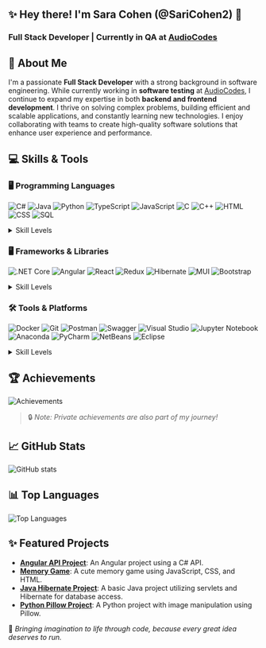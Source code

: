 ## ✨ Hey there! I'm Sara Cohen (@SariCohen2) 🚀
### Full Stack Developer | Currently in QA at [AudioCodes](https://www.audiocodes.com/)   

## 🚀 About Me  
I'm a passionate **Full Stack Developer** with a strong background in software engineering. While currently working in **software testing** at [AudioCodes](https://www.audiocodes.com/), I continue to expand my expertise in both **backend and frontend development**. I thrive on solving complex problems, building efficient and scalable applications, and constantly learning new technologies. I enjoy collaborating with teams to create high-quality software solutions that enhance user experience and performance.  

## 💻 Skills & Tools

### 🖥 Programming Languages
<p>
  <img src="https://img.shields.io/badge/C%23-239120?style=for-the-badge&logo=c-sharp&logoColor=white" alt="C#">
  <img src="https://img.shields.io/badge/Java-007396?style=for-the-badge&logo=java&logoColor=white" alt="Java">
  <img src="https://img.shields.io/badge/Python-3776AB?style=for-the-badge&logo=python&logoColor=white" alt="Python">
  <img src="https://img.shields.io/badge/TypeScript-007ACC?style=for-the-badge&logo=typescript&logoColor=white" alt="TypeScript">
  <img src="https://img.shields.io/badge/JavaScript-323330?style=for-the-badge&logo=javascript&logoColor=F7DF1E" alt="JavaScript">
  <img src="https://img.shields.io/badge/C-00599C?style=for-the-badge&logo=c&logoColor=white" alt="C">
  <img src="https://img.shields.io/badge/C++-00599C?style=for-the-badge&logo=cplusplus&logoColor=white" alt="C++">
  <img src="https://img.shields.io/badge/HTML5-E34F26?style=for-the-badge&logo=html5&logoColor=white" alt="HTML">
  <img src="https://img.shields.io/badge/CSS3-1572B6?style=for-the-badge&logo=css3&logoColor=white" alt="CSS">
  <img src="https://img.shields.io/badge/SQL-4479A1?style=for-the-badge&logo=postgresql&logoColor=white" alt="SQL">
</p>

<details>
<summary>Skill Levels</summary>
<p>
  <b>C#</b>: <img src="https://img.shields.io/badge/Proficient-brightgreen" alt="Proficient"> &nbsp;
  <b>Java</b>: <img src="https://img.shields.io/badge/Proficient-brightgreen" alt="Proficient"> &nbsp;
  <b>Python</b>: <img src="https://img.shields.io/badge/Beginner-red" alt="Beginner"> &nbsp;
  <b>TypeScript</b>: <img src="https://img.shields.io/badge/Proficient-brightgreen" alt="Proficient"> &nbsp;
  <b>JavaScript</b>: <img src="https://img.shields.io/badge/Proficient-brightgreen" alt="Proficient"> &nbsp;
  <b>C</b>: <img src="https://img.shields.io/badge/Intermediate-yellow" alt="Intermediate"> &nbsp;
  <b>C++</b>: <img src="https://img.shields.io/badge/Intermediate-yellow" alt="Intermediate"> &nbsp;
  <b>HTML5</b>: <img src="https://img.shields.io/badge/Expert-brightgreen" alt="Expert"> &nbsp;
  <b>CSS</b>: <img src="https://img.shields.io/badge/Proficient-brightgreen" alt="Proficient"> &nbsp;
  <b>SQL</b>: <img src="https://img.shields.io/badge/Intermediate-yellow" alt="Intermediate">
</p>
</details>

### 🖥 Frameworks & Libraries
<p>
  <img src="https://img.shields.io/badge/.NET_Core-512BD4?style=for-the-badge&logo=dotnet&logoColor=white" alt=".NET Core">
  <img src="https://img.shields.io/badge/Angular-DD0031?style=for-the-badge&logo=angular&logoColor=white" alt="Angular">
  <img src="https://img.shields.io/badge/React-61DAFB?style=for-the-badge&logo=react&logoColor=black" alt="React">
  <img src="https://img.shields.io/badge/Redux-764ABC?style=for-the-badge&logo=redux&logoColor=white" alt="Redux">
  <img src="https://img.shields.io/badge/Hibernate-59666C?style=for-the-badge&logo=hibernate&logoColor=white" alt="Hibernate">
  <img src="https://img.shields.io/badge/MUI-007FFF?style=for-the-badge&logo=mui&logoColor=white" alt="MUI">
  <img src="https://img.shields.io/badge/Bootstrap-7952B3?style=for-the-badge&logo=bootstrap&logoColor=white" alt="Bootstrap">
</p>

<details>
<summary>Skill Levels</summary>
<p>
  <b>.NET Core</b>: <img src="https://img.shields.io/badge/Proficient-brightgreen" alt="Proficient"> &nbsp;
  <b>Angular</b>: <img src="https://img.shields.io/badge/Proficient-brightgreen" alt="Proficient"> &nbsp;
  <b>React</b>: <img src="https://img.shields.io/badge/Beginner-red" alt="Beginner"> &nbsp;
  <b>Redux</b>: <img src="https://img.shields.io/badge/Beginner-red" alt="Beginner"> &nbsp;
  <b>Hibernate</b>: <img src="https://img.shields.io/badge/Intermediate-yellow" alt="Intermediate"> &nbsp;
  <b>MUI</b>: <img src="https://img.shields.io/badge/Intermediate-yellow" alt="Intermediate"> &nbsp;
  <b>Bootstrap</b>: <img src="https://img.shields.io/badge/Beginner-red" alt="Beginner">
</p>
</details>

### 🛠 Tools & Platforms
<p>
  <img src="https://img.shields.io/badge/Docker-2496ED?style=for-the-badge&logo=docker&logoColor=white" alt="Docker">
  <img src="https://img.shields.io/badge/Git-F05032?style=for-the-badge&logo=git&logoColor=white" alt="Git">
  <img src="https://img.shields.io/badge/Postman-FF6C37?style=for-the-badge&logo=postman&logoColor=white" alt="Postman">
  <img src="https://img.shields.io/badge/Swagger-85EA2D?style=for-the-badge&logo=swagger&logoColor=black" alt="Swagger">
  <img src="https://img.shields.io/badge/Visual%20Studio-5C2D91?style=for-the-badge&logo=visual%20studio&logoColor=white" alt="Visual Studio">
  <img src="https://img.shields.io/badge/Jupyter-F37626?style=for-the-badge&logo=jupyter&logoColor=white" alt="Jupyter Notebook">
  <img src="https://img.shields.io/badge/Anaconda-44A833?style=for-the-badge&logo=anaconda&logoColor=white" alt="Anaconda">
  <img src="https://img.shields.io/badge/PyCharm-000000?style=for-the-badge&logo=pycharm&logoColor=white" alt="PyCharm">
  <img src="https://img.shields.io/badge/NetBeans-1B6AC6?style=for-the-badge&logo=apache-netbeans-ide&logoColor=white" alt="NetBeans">
  <img src="https://img.shields.io/badge/Eclipse-2C2255?style=for-the-badge&logo=eclipse&logoColor=white" alt="Eclipse">
</p>

<details>
<summary>Skill Levels</summary>
<p>
  <b>Docker</b>: <img src="https://img.shields.io/badge/Beginner-red" alt="Beginner"> &nbsp;
  <b>Git</b>: <img src="https://img.shields.io/badge/Proficient-brightgreen" alt="Proficient"> &nbsp;
  <b>Postman</b>: <img src="https://img.shields.io/badge/Proficient-brightgreen" alt="Proficient"> &nbsp;
  <b>Swagger</b>: <img src="https://img.shields.io/badge/Proficient-brightgreen" alt="Proficient"> &nbsp;
  <b>Visual Studio</b>: <img src="https://img.shields.io/badge/Proficient-brightgreen" alt="Proficient"> &nbsp;
  <b>Jupyter</b>: <img src="https://img.shields.io/badge/Intermediate-yellow" alt="Intermediate"> &nbsp;
  <b>Anaconda</b>: <img src="https://img.shields.io/badge/Intermediate-yellow" alt="Intermediate"> &nbsp;
  <b>PyCharm</b>: <img src="https://img.shields.io/badge/Intermediate-yellow" alt="Intermediate"> &nbsp;
  <b>NetBeans</b>: <img src="https://img.shields.io/badge/Intermediate-yellow" alt="Intermediate"> &nbsp;
  <b>Eclipse</b>: <img src="https://img.shields.io/badge/Intermediate-yellow" alt="Intermediate">&nbsp;
</p>
</details>

## 🏆 Achievements
![Achievements](https://github-profile-trophy.vercel.app/?username=SariCohen2&theme=onedark)

> 🔒 *Note: Private achievements are also part of my journey!*

## 📈 GitHub Stats
![GitHub stats](https://github-readme-stats.vercel.app/api?username=SariCohen2&show_icons=true&theme=radical)

## 📊 Top Languages
![Top Languages](https://github-readme-stats.vercel.app/api/top-langs/?username=SariCohen2&layout=compact&theme=radical)

## ✨ Featured Projects
- **[Angular API Project](https://github.com/SariCohen2/Angular_project_with_api)**: An Angular project using a C# API.
- **[Memory Game](https://github.com/SariCohen2/memoryGame)**: A cute memory game using JavaScript, CSS, and HTML.
- **[Java Hibernate Project](https://github.com/SariCohen2/JavaProject)**: A basic Java project utilizing servlets and Hibernate for database access.
- **[Python Pillow Project](https://github.com/SariCohen2/python_project)**: A Python project with image manipulation using Pillow.

🎯 *Bringing imagination to life through code, because every great idea deserves to run.*
